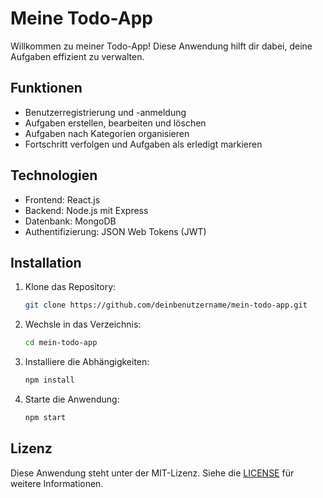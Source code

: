 # Meine Todo-App

Willkommen zu meiner Todo-App! Diese Anwendung hilft dir dabei, deine Aufgaben effizient zu verwalten.

## Funktionen
- Benutzerregistrierung und -anmeldung
- Aufgaben erstellen, bearbeiten und löschen
- Aufgaben nach Kategorien organisieren
- Fortschritt verfolgen und Aufgaben als erledigt markieren

## Technologien
- Frontend: React.js
- Backend: Node.js mit Express
- Datenbank: MongoDB
- Authentifizierung: JSON Web Tokens (JWT)

## Installation
1. Klone das Repository:
   ```bash
   git clone https://github.com/deinbenutzername/mein-todo-app.git
   ```
2. Wechsle in das Verzeichnis:
   ```bash
   cd mein-todo-app
   ```
3. Installiere die Abhängigkeiten:
   ```bash
   npm install
   ```
4. Starte die Anwendung:
   ```bash
   npm start
   ```

## Lizenz
Diese Anwendung steht unter der MIT-Lizenz. Siehe die [LICENSE](LICENSE) für weitere Informationen.
